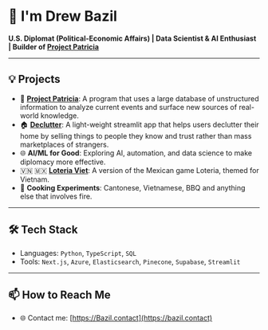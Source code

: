 # 👋 I'm Drew Bazil

**U.S. Diplomat (Political-Economic Affairs) | Data Scientist & AI Enthusiast | Builder of [Project Patricia](https://projectpatricia.com)**

---

## 💡 Projects

- 🤖 **[Project Patricia](https://projectpatricia.com)**: A program that uses a large database of unstructured information to analyze current events and surface new sources of real-world knowledge.
- 🏠 **[Declutter](https://github.com/dbazil1/declutter)**: A light-weight streamlit app that helps users declutter their home by selling things to people they know and trust rather than mass marketplaces of strangers.
- 🌐 **AI/ML for Good**: Exploring AI, automation, and data science to make diplomacy more effective.
- 🇻🇳 🇲🇽 **[Loteria Viet](https://github.com/dbazil1/loteria-viet)**: A version of the Mexican game Loteria, themed for Vietnam.
- 🍜 **Cooking Experiments**: Cantonese, Vietnamese, BBQ and anything else that involves fire.

---

## 🛠️ Tech Stack

- Languages: `Python`, `TypeScript`, `SQL`
- Tools: `Next.js`, `Azure`, `Elasticsearch`, `Pinecone`, `Supabase`, `Streamlit`

---

## 📫 How to Reach Me

- 🌐 Contact me: [https://Bazil.contact](https://bazil.contact)
